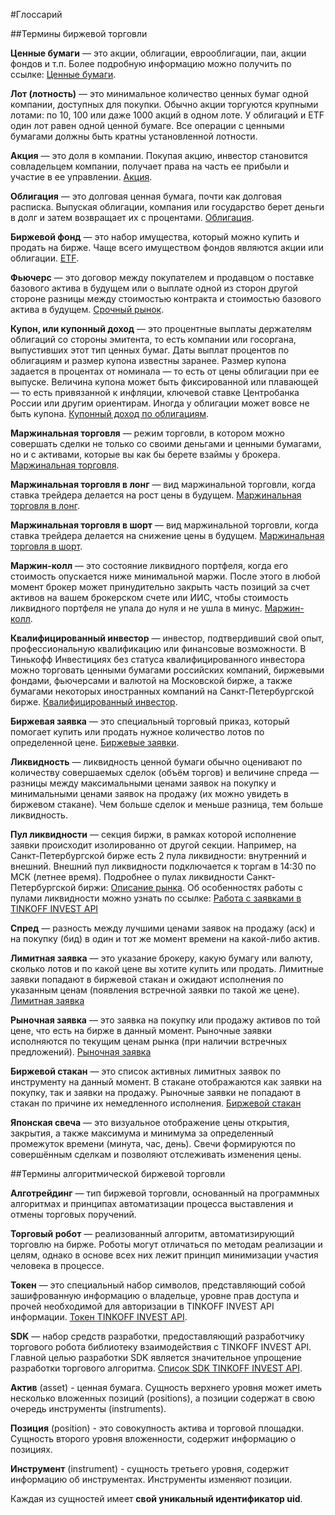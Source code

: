 #Глоссарий

##Термины биржевой торговли

**Ценные бумаги** — это акции, облигации, еврооблигации, паи, акции фондов и т.п. Более подробную 
информацию можно получить по ссылке: [Ценные бумаги](https://help.tinkoff.ru/invest-to/invest-to-security/).

<a name="lot"></a>
**Лот (лотность)** — это минимальное количество ценных бумаг одной компании, доступных 
для покупки. Обычно акции торгуются крупными лотами: по 10, 100 или даже 1000 акций в 
одном лоте. У облигаций и ETF один лот равен одной ценной бумаге. Все операции с ценными
бумагами должны быть кратны установленной лотности.

**Акция** — это доля в компании. Покупая акцию, инвестор становится совладельцем компании, получает права 
на часть ее прибыли и участие в ее управлении. [Акция](https://help.tinkoff.ru/invest-to/invest-to-shares/).

**Облигация** — это долговая ценная бумага, почти как долговая расписка. Выпуская облигации, компания или 
государство берет деньги в долг и затем возвращает их с процентами. [Облигация](https://help.tinkoff.ru/invest-to/invest-to-bonds/).

**Биржевой фонд** — это набор имущества, который можно купить и продать на бирже. Чаще всего имуществом 
фондов являются акции или облигации. [ETF](https://help.tinkoff.ru/invest-to/invest-to-etfs/).

**Фьючерс** — это договор между покупателем и продавцом о поставке базового актива в будущем или о выплате 
одной из сторон другой стороне разницы между стоимостью контракта и стоимостью базового актива в будущем. 
[Срочный рынок](https://help.tinkoff.ru/forts/).

<a name="coupon"></a>
**Купон, или купонный доход** — это процентные выплаты держателям облигаций со стороны эмитента, то есть 
компании или госоргана, выпустивших этот тип ценных бумаг.
Даты выплат процентов по облигациям и размер купона известны заранее. Размер купона задается в процентах от 
номинала — то есть от цены облигации при ее выпуске. Величина купона может быть фиксированной или плавающей — 
то есть привязанной к инфляции, ключевой ставке Центробанка России или другим ориентирам. Иногда у облигации 
может вовсе не быть купона. [Купонный доход по облигациям](https://www.tinkoff.ru/invest/account/help/get-profit/coupon-yield).

**Маржинальная торговля** — режим торговли, в котором можно совершать сделки не только со своими деньгами 
и ценными бумагами, но и с активами, которые вы как бы берете взаймы у брокера. [Маржинальная торговля](https://help.tinkoff.ru/margin-trade/).

**Маржинальная торговля в лонг** — вид маржинальной торговли, когда ставка трейдера делается на рост цены 
в будущем. [Маржинальная торговля в лонг](https://help.tinkoff.ru/margin-trade/long/what-is/).

**Маржинальная торговля в шорт** — вид маржинальной торговли, когда ставка трейдера делается на снижение 
цены в будущем. [Маржинальная торговля в шорт](https://help.tinkoff.ru/margin-trade/short/what-is/).

**Маржин-колл** — это состояние ликвидного портфеля, когда его стоимость опускается ниже минимальной 
маржи. После этого в любой момент брокер может принудительно закрыть часть позиций за счет активов на 
вашем брокерском счете или ИИС, чтобы стоимость ликвидного портфеля не упала до нуля и не ушла в минус. 
[Маржин-колл](https://help.tinkoff.ru/margin-trade/short/margin-call/).

**Квалифицированный инвестор** — инвестор, подтвердивший свой опыт, профессиональную квалификацию или 
финансовые возможности. В Тинькофф Инвестициях без статуса квалифицированного инвестора можно торговать 
ценными бумагами российских компаний, биржевыми фондами, фьючерсами и валютой на Московской бирже, а 
также бумагами некоторых иностранных компаний на Санкт-Петербургской бирже. 
[Квалифицированный инвестор](https://help.tinkoff.ru/invest-premium/invest-premium-qualification/invest-premium-preference/).

**Биржевая заявка** — это специальный торговый приказ, который помогает купить или продать нужное 
количество лотов по определенной цене. 
[Биржевые заявки](https://www.tinkoff.ru/invest/account/help/trade-on-bs/bids/#q1).

**Ликвидность** — ликвидность ценной бумаги обычно оценивают по количеству совершаемых сделок 
(объём торгов) и величине спреда — разницы между максимальными ценами заявок на покупку и минимальными 
ценами заявок на продажу (их можно увидеть в биржевом стакане). Чем больше сделок и меньше разница, тем 
больше ликвидность.

**Пул ликвидности** — секция биржи, в рамках которой исполнение заявки происходит изолированно от другой 
секции. Например, на Санкт-Петербургской бирже есть 2 пула ликвидности: внутренний и внешний. Внешний пул 
ликвидности подключается к торгам в 14:30 по МСК (летнее время). Подробнее о пулах ликвидности 
Санкт-Петербургской биржи: [Описание рынка](https://spbexchange.ru/ru/stocks/inostrannye/). 
Об особенностях работы с пулами ликвидности можно узнать по ссылке: 
[Работа с заявками в TINKOFF INVEST API](/investAPI/faq_orders/)

**Спред** — разность между лучшими ценами заявок на продажу (аск) и на покупку (бид) в один и тот же 
момент времени на какой-либо актив. 

**Лимитная заявка** — это указание брокеру, какую бумагу или валюту, сколько лотов и по какой цене вы 
хотите купить или продать. Лимитные заявки попадают в биржевой стакан и ожидают исполнения по указанным 
ценам (появления встречной заявки по такой же цене). 
[Лимитная заявка](https://www.tinkoff.ru/invest/account/help/trade-on-bs/bids/#q6)

**Рыночная заявка** — это заявка на покупку или продажу активов по той цене, что есть на бирже в 
данный момент. Рыночные заявки исполняются по текущим ценам рынка (при наличии встречных предложений). 
[Рыночная заявка](https://www.tinkoff.ru/invest/account/help/trade-on-bs/bids/#q7)

**Биржевой стакан** — это список активных лимитных заявок по инструменту на данный момент. В стакане 
отображаются как заявки на покупку, так и заявки на продажу. Рыночные заявки не попадают в стакан по 
причине их немедленного исполнения. [Биржевой стакан](https://www.tinkoff.ru/invest/account/help/trade-on-bs/bids/#q13)

**Японская свеча** — это визуальное отображение цены открытия, закрытия, а также максимума и минимума 
за определенный промежуток времени (минута, час, день). Свечи формируются по совершённым сделкам и 
позволяют отслеживать изменения цены.

##Термины алгоритмической биржевой торговли

**Алготрейдинг** — тип биржевой торговли, основанный на программных алгоритмах и принципах автоматизации 
процесса выставления и отмены торговых поручений.

**Торговый робот** — реализованный алгоритм, автоматизирующий торговлю на бирже. Роботы могут отличаться 
по методам реализации и целям, однако в основе всех них лежит принцип минимизации участия человека в 
процессе.

**Токен** — это специальный набор символов, представляющий собой зашифрованную информацию о владельце, 
уровне прав доступа и прочей необходимой для авторизации в TINKOFF INVEST API информации. 
[Токен TINKOFF INVEST API](/investAPI/index#public-api).

**SDK** — набор средств разработки, предоставляющий разработчику торгового робота библиотеку 
взаимодействия с TINKOFF INVEST API. Главной целью разработки SDK является значительное упрощение 
разработки торгового алгоритма. [Список SDK TINKOFF INVEST API](/investAPI/index#sdk-public-api).

**Актив** (asset) - ценная бумага. Сущность верхнего уровня может иметь несколько вложенных позиций (positions), 
а позиции содержат в свою очередь инструменты (instruments).

**Позиция** (position) - это совокупность актива и торговой площадки. Сущность второго уровня вложенности, содержит информацию о позициях.

**Инструмент** (instrument) - сущность третьего уровня, содержит информацию об инструментах. Инструменты изменяют позиции.

Каждая из сущностей имеет **свой уникальный идентификатор uid**. 


